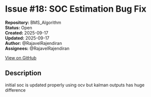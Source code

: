 # Issue #18: SOC Estimation Bug Fix

**Repository:** BMS_Algorithm  
**Status:** Open  
**Created:** 2025-09-17  
**Updated:** 2025-09-17  
**Author:** @RajavelRajendiran  
**Assignees:** @RajavelRajendiran  

[View on GitHub](https://github.com/Simtestlab/BMS_Algorithm/issues/18)

## Description

initial soc is updated properly using ocv but kalman outputs has huge difference